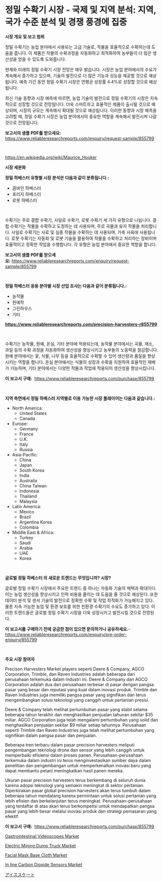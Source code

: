 <p><h1>정밀 수확기 시장 - 국제 및 지역 분석: 지역, 국가 수준 분석 및 경쟁 풍경에 집중</h1></p><p><strong>시장 개요 및 보고 범위</strong></p>
<p><p>정밀 수확기는 농업 분야에서 사용되는 고급 기술로, 작물을 효율적으로 수확하는데 도움을 줍니다. 이 제품은 작물의 수확과정을 자동화하고 최적화하여 농부들이 더 많은 생산성을 얻을 수 있도록 도와줍니다. </p><p>현재와 미래의 정밀 수확기 시장 전망은 매우 밝습니다. 시장은 농업 분야에서의 수요가 계속해서 증가하고 있으며, 기술의 발전으로 더 많은 기능과 성능을 제공할 것으로 예상됩니다. 예측 기간 동안 정밀 수확기 시장은 연평균 성장률 4.4%로 성장할 것으로 예상됩니다. </p><p>최신 기술 동향과 시장 예측에 따르면, 농업 기술의 발전으로 정밀 수확기의 시장은 지속적으로 성장할 것으로 전망됩니다. 더욱 스마트하고 효율적인 제품이 출시될 것으로 예상되며, 시장의 규모는 계속해서 확대될 것으로 예상됩니다. 이러한 동향과 시장 예측을 고려할 때, 정밀 수확기 시장은 농업 분야에서의 중요한 역할을 계속해서 발전시켜 나갈 것으로 전망됩니다.</p></p>
<p><strong>보고서의 샘플 PDF를 받으세요:</strong> <a href="https://www.reliableresearchreports.com/enquiry/request-sample/855799">https://www.reliableresearchreports.com/enquiry/request-sample/855799</a></p>
<p>&nbsp;</p>
<p><a href="https://en.wikipedia.org/wiki/Maurice_Hooker">https://en.wikipedia.org/wiki/Maurice_Hooker</a></p>
<p><strong>시장 세분화</strong></p>
<p><strong>정밀 하베스터 유형별 시장 분석은 다음과 같이 분류됩니다.:</strong></p>
<p><ul><li>콤바인 하베스터</li><li>포리지 하베스터</li><li>로봇 하베스터</li></ul></p>
<p>&nbsp;</p>
<p><p>수확기는 주로 결합 수확기, 사일로 수확기, 로봇 수확기 세 가지 유형으로 나뉩니다. 결합 수확기는 작물을 수확하고 도정하는 데 사용되며, 주로 곡물과 유지 작물을 처리합니다. 사일로 수확기는 사료 및 실종 작물을 수확하는 데 사용되며, 가축 사육에 사용됩니다. 로봇 수확기는 자동화 및 로봇 기술을 활용하여 작물을 수확하고 처리하는 장비이며 효율적이고 정확한 작업을 수행합니다. 각 유형은 농업 분야에서 중요한 역할을 합니다.</p></p>
<p><strong>보고서의 샘플 PDF를 받으세요:</strong>&nbsp;<a href="https://www.reliableresearchreports.com/enquiry/request-sample/855799">https://www.reliableresearchreports.com/enquiry/request-sample/855799</a></p>
<p>&nbsp;</p>
<p><strong> 정밀 하베스터 응용 분야별 시장 산업 조사는 다음과 같이 분류됩니다.:</strong></p>
<p><ul><li>농작물</li><li>원예학</li><li>그린하우스</li><li>기타</li></ul></p>
<p><strong><a href="https://www.reliableresearchreports.com/precision-harvesters-r855799">https://www.reliableresearchreports.com/precision-harvesters-r855799</a></strong></p>
<p>&nbsp;</p>
<p><p>수확기는 농작물, 원예, 온실, 기타 분야에 적용되는데, 농작물 분야에서는 곡물, 채소, 과일 등의 수확 과정을 자동화하여 생산성을 향상시키고 농부들의 노동력을 절감합니다. 원예 분야에서는 꽃, 식물, 나무 등을 효율적으로 수확할 수 있어 생산량과 품질을 향상시키는 역할을 합니다. 온실 분야에서는 식물의 성장과 수확을 지원하여 효율적인 재배가 가능하며, 기타 분야에서는 다양한 작물과 작업에 적용되어 생산성을 향상시킵니다.</p></p>
<p><strong>이 보고서 구매:</strong>&nbsp; <a href="https://www.reliableresearchreports.com/purchase/855799">https://www.reliableresearchreports.com/purchase/855799</a></p>
<p>&nbsp;</p>
<p><strong>지역 측면에서 정밀 하베스터 지역별로 이용 가능한 시장 플레이어는 다음과 같습니다.:</strong></p>
<p><ul>
    <li>
        North America:
        <ul>
            <li>United States</li>
            <li>Canada</li>
        </ul>
    </li>
    <li>
        Europe:
        <ul>
            <li>Germany</li>
            <li>France</li>
            <li>U.K.</li>
            <li>Italy</li>
            <li>Russia</li>
        </ul>
    </li>
    <li>
        Asia-Pacific:
        <ul>
            <li>China</li>
            <li>Japan</li>
            <li>South Korea</li>
            <li>India</li>
            <li>Australia</li>
            <li>China Taiwan</li>
            <li>Indonesia</li>
            <li>Thailand</li>
            <li>Malaysia</li>
        </ul>
    </li>
    <li>
        Latin America:
        <ul>
            <li>Mexico</li>
            <li>Brazil</li>
            <li>Argentina Korea</li>
            <li>Colombia</li>
        </ul>
    </li>
    <li>
        Middle East & Africa:
        <ul>
            <li>Turkey</li>
            <li>Saudi</li>
            <li>Arabia</li>
            <li>UAE</li>
            <li>Korea</li>
        </ul>
    </li>
    </ul></p>
<p>&nbsp;</p>
<p><strong>글로벌 정밀 하베스터 의 새로운 트렌드는 무엇입니까? 시장?</strong></p>
<p><p>글로벌 정밀 수확기 시장에서 주요한 트렌드 중 하나는 자동화 기술의 채택과 확대이다. 이는 농업 생산성을 향상시키고 인력 비용을 줄이는 데 도움을 줄 것으로 예상된다. 또한 데이터 분석 및 센서 기술의 발전으로 정확한 수확 및 작업 최적화가 가능해지고 있다. 물론 지속 가능한 농업 및 환경 보호를 위한 친환경 수확기의 수요도 증가하고 있다. 이러한 트렌드들은 글로벌 정밀 수확기 시장을 더욱 성장시키고 발전시킬 것으로 전망된다.</p></p>
<p><strong>이 보고서를 구매하기 전에 궁금한 점이 있으면 문의하거나 공유하세요.</strong>- <a href="https://www.reliableresearchreports.com/enquiry/pre-order-enquiry/855799">https://www.reliableresearchreports.com/enquiry/pre-order-enquiry/855799</a></p>
<p>&nbsp;</p>
<p><strong>주요 시장 참여자</strong></p>
<p><p>Precison Harvesters Market players seperti Deere & Company, AGCO Corporation, Trimble, dan Raven Industries adalah beberapa dari perusahaan terkemuka dalam industri ini. Deere & Company dan AGCO Corporation adalah dua dari perusahaan terbesar di pasar dengan pangsa pasar yang besar dan reputasi yang kuat dalam inovasi produk. Trimble dan Raven Industries juga memiliki pangsa pasar yang signifikan dan terus mengembangkan solusi teknologi yang canggih untuk pertanian presisi.</p><p>Deere & Company telah melihat pertumbuhan pasar yang stabil selama beberapa tahun terakhir dan menghasilkan penjualan tahunan sekitar $35 miliar. AGCO Corporation juga telah mengalami pertumbuhan yang solid dan menghasilkan penjualan sekitar $9 miliar setiap tahunnya. Perusahaan seperti Trimble dan Raven Industries juga telah melihat pertumbuhan yang signifikan dalam pangsa pasar dan penjualan.</p><p>Beberapa tren terbaru dalam pasar precision harvesters meliputi pengembangan teknologi drone dan sensor yang lebih canggih untuk memperbaiki efisiensi dalam proses panen. Perusahaan-perusahaan terkemuka dalam industri ini terus menginvestasikan sumber daya dalam penelitian dan pengembangan untuk memperkenalkan inovasi baru yang dapat membantu petani meningkatkan hasil panen mereka.</p><p>Ukuran pasar precision harvesters terus berkembang di seluruh dunia karena adopsi teknologi yang semakin meningkat di sektor pertanian. Diperkirakan pasar global precision harvesters akan terus tumbuh dalam beberapa tahun mendatang karena permintaan untuk solusi pertanian yang lebih efisien dan berkelanjutan terus meningkat. Perusahaan-perusahaan yang terdaftar di atas akan terus berkompetisi untuk mendapatkan pangsa pasar yang lebih besar melalui inovasi produk dan strategi pemasaran yang efektif.</p></p>
<p><strong>이 보고서 구매:</strong>&nbsp;&nbsp;<a href="https://www.reliableresearchreports.com/purchase/855799">https://www.reliableresearchreports.com/purchase/855799</a></p>
<p><p><a href="https://medium.com/@garyshaw626/global-gastrointestinal-videoscopes-industry-research-report-competitive-landscape-market-size-95729c09ffa4">Gastrointestinal Videoscopes Market</a></p><p><a href="https://github.com/KavonHansen645/Market-Research-Report-List-1/blob/main/electric-mining-dump-truck-market.md">Electric Mining Dump Truck Market</a></p><p><a href="https://github.com/niyotibauri9/Market-Research-Report-List-1/blob/main/facial-mask-base-cloth-market.md">Facial Mask Base Cloth Market</a></p><p><a href="https://medium.com/@luke.wilson7856/strategic-insights-into-global-in-line-carbon-dioxide-sensors-market-trends-2024-2031-covered-7f8f1fe6f9d6">In line Carbon Dioxide Sensors Market</a></p><p><a href="https://github.com/DanykaKilback/Market-Research-Report-List-2/blob/main/7977786829.md">アイススケート</a></p></p>